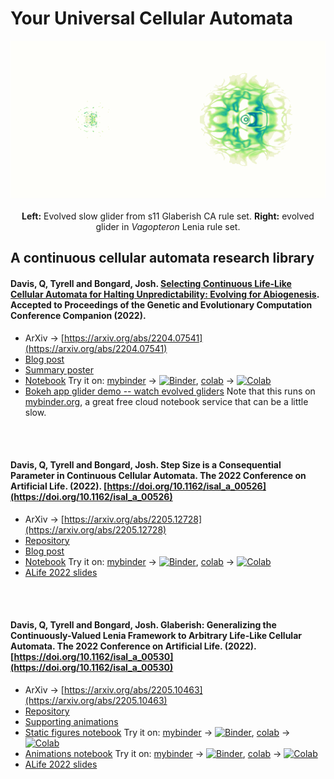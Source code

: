 # Your Universal Cellular Automata

<p align="center">
<img src="https://raw.githubusercontent.com/riveSunder/yuca_docs/master/assets/s11_slow_glider_vagopteron_glider.gif">
  <br><br><strong>Left:</strong> Evolved slow glider from s11 Glaberish CA rule set. <strong>Right:</strong> evolved glider in <em>Vagopteron</em> Lenia rule set. 
</p>

## A continuous cellular automata research library


####  Davis, Q, Tyrell and Bongard, Josh. [Selecting Continuous Life-Like Cellular Automata for Halting Unpredictability: Evolving for Abiogenesis](https://rivesunder.github.io/yuca/evo_abio). Accepted to Proceedings of the Genetic and Evolutionary Computation Conference Companion (2022).  

* ArXiv -> [https://arxiv.org/abs/2204.07541](https://arxiv.org/abs/2204.07541)
* [Blog post](https://rivesunder.github.io/yuca/evo_abio)
* [Summary poster](https://raw.githubusercontent.com/riveSunder/yuca_docs/master/assets/halting_evo/pos237s1.pdf)
* [Notebook](https://github.com/riveSunder/yuca_docs/blob/master/notebooks/halting_evo.ipynb) Try it on: [mybinder](https://mybinder.org/v2/gh/rivesunder/yuca_docs/master?labpath=notebooks%2Fhalting_evo.ipynb) -> [![Binder](https://mybinder.org/badge_logo.svg)](https://mybinder.org/v2/gh/rivesunder/yuca_docs/master?labpath=notebooks%2Fhalting_evo.ipynb), [colab](https://colab.research.google.com/github/rivesunder/yuca_docs/blob/master/notebooks/halting_evo.ipynb) -> [![Colab](https://colab.research.google.com/assets/colab-badge.svg)](https://colab.research.google.com/github/rivesunder/yuca_docs/blob/master/notebooks/halting_evo.ipynb) 
* [Bokeh app glider demo -- watch evolved gliders](https://mybinder.org/v2/gh/riveSunder/yuca_docs/master?urlpath=/proxy/5006/gecco_bokeh_app) Note that this runs on [mybinder.org](https://mybinder.org), a great free cloud notebook service that can be a little slow. 

<br><br>
####  Davis, Q, Tyrell and Bongard, Josh. Step Size is a Consequential Parameter in Continuous Cellular Automata. The 2022 Conference on Artificial Life. (2022). [https://doi.org/10.1162/isal_a_00526](https://doi.org/10.1162/isal_a_00526)

* ArXiv -> [https://arxiv.org/abs/2205.12728](https://arxiv.org/abs/2205.12728)
* [Repository](https://github.com/rivesunder/yuca) 
* [Blog post](https://rivesunder.github.io/yuca/step_size) 
* [Notebook](https://github.com/riveSunder/yuca_docs/blob/master/notebooks/consequential_step_size.ipynb) Try it on: [mybinder](https://mybinder.org/v2/gh/rivesunder/yuca_docs/master?labpath=notebooks%2Fconsequential_step_size.ipynb) -> [![Binder](https://mybinder.org/badge_logo.svg)](https://mybinder.org/v2/gh/rivesunder/yuca_docs/master?labpath=notebooks%2Fconsequential_step_size.ipynb), [colab](https://colab.research.google.com/github/rivesunder/yuca_docs/blob/master/notebooks/consequential_step_size.ipynb) -> [![Colab](https://colab.research.google.com/assets/colab-badge.svg)](https://colab.research.google.com/github/rivesunder/yuca_docs/blob/master/notebooks/consequential_step_size.ipynb) 
* [ALife 2022 slides](https://rivesunder.github.io/yuca/ss_slide_000)


<br><br>
####  Davis, Q, Tyrell and Bongard, Josh. Glaberish: Generalizing the Continuously-Valued Lenia Framework to Arbitrary Life-Like Cellular Automata. The 2022 Conference on Artificial Life. (2022). [https://doi.org/10.1162/isal_a_00530](https://doi.org/10.1162/isal_a_00530)

* ArXiv -> [https://arxiv.org/abs/2205.10463](https://arxiv.org/abs/2205.10463)
* [Repository](https://github.com/rivesunder/yuca) 
* [Supporting animations](https://rivesunder.github.io/yuca/glaberish) 
* [Static figures notebook](https://github.com/riveSunder/yuca_docs/blob/master/notebooks/glaberish_static_figures.ipynb) Try it on: [mybinder](https://mybinder.org/v2/gh/rivesunder/yuca_docs/master?labpath=notebooks%2Fglaberish_static_figures.ipynb) -> [![Binder](https://mybinder.org/badge_logo.svg)](https://mybinder.org/v2/gh/rivesunder/yuca_docs/master?labpath=notebooks%2Fglaberish_static_figures.ipynb), [colab](https://colab.research.google.com/github/rivesunder/yuca_docs/blob/master/notebooks/glaberish_static_figures.ipynb) -> [![Colab](https://colab.research.google.com/assets/colab-badge.svg)](https://colab.research.google.com/github/rivesunder/yuca_docs/blob/master/notebooks/glaberish_static_figures.ipynb) 
* [Animations notebook](https://github.com/riveSunder/yuca_docs/blob/master/notebooks/glaberish_animations.ipynb) Try it on: [mybinder](https://mybinder.org/v2/gh/rivesunder/yuca_docs/master?labpath=notebooks%2Fglaberish_animations.ipynb) -> [![Binder](https://mybinder.org/badge_logo.svg)](https://mybinder.org/v2/gh/rivesunder/yuca_docs/master?labpath=notebooks%2Fglaberish_animations.ipynb), [colab](https://colab.research.google.com/github/rivesunder/yuca_docs/blob/master/notebooks/glaberish_animations.ipynb) -> [![Colab](https://colab.research.google.com/assets/colab-badge.svg)](https://colab.research.google.com/github/rivesunder/yuca_docs/blob/master/notebooks/glaberish_animations.ipynb) 
* [ALife 2022 slides](https://rivesunder.github.io/yuca/g_slide_000)
